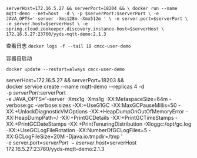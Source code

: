`
serverHost=172.16.5.27 && serverPort=18204 && \
docker run --name mqtt-demo --net=host  -d \
-p $serverPort:$serverPort \
-e JAVA_OPTS='-server -Xms128m -Xmx512m ' \
-e server.port=$serverPort \
-e server.host=$serverHost \
-e spring.cloud.zookeeper.discovery.instance-host=$serverHost \
172.16.5.27:23760/yyds-mqtt-demo:2.1.3 
`

查看日志
`docker logs -f --tail 10 cmcc-user-demo`

容器自启动

`docker update --restart=always cmcc-user-demo`

serverHost=172.16.5.27 && serverPort=18203 && \
docker service create --name mqtt-demo --replicas 4 -d \
-p $serverPort:$serverPort \
-e JAVA_OPTS='-server -Xmx1g -Xms1g -XX:MetaspaceSize=64m -verbose:gc -verbose:sizes -XX:+UseG1GC -XX:MaxGCPauseMillis=50 -XX:+UnlockDiagnosticVMOptions -XX:+HeapDumpOnOutOfMemoryError -XX:HeapDumpPath=/ -XX:+PrintGCDetails -XX:+PrintGCTimeStamps -XX:+PrintGCDateStamps -XX:+PrintTenuringDistribution -Xloggc:/opt/gc.log -XX:+UseGCLogFileRotation -XX:NumberOfGCLogFiles=5 -XX:GCLogFileSize=20M -Djava.io.tmpdir=/tmp ' \
-e server.port=$serverPort \
-e server.host=$serverHost \
172.16.5.27:23760/yyds-mqtt-demo:2.1.3